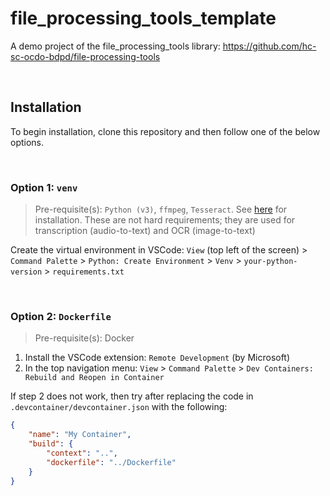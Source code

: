 # file_processing_tools_template
A demo project of the file_processing_tools library: https://github.com/hc-sc-ocdo-bdpd/file-processing-tools

<br>

## Installation

To begin installation, clone this repository and then follow one of the below options.

<br>

### Option 1: `venv`

> Pre-requisite(s): `Python (v3)`, `ffmpeg`, `Tesseract`. See [here](https://hc-sc-ocdo-bdpd.github.io/file-processing-tools/1_tutorial/1_installation.html#additional-dependencies) for installation. These are not hard requirements; they are used for transcription (audio-to-text) and OCR (image-to-text)

Create the virtual environment in VSCode: `View` (top left of the screen) > `Command Palette` > `Python: Create Environment` > `Venv` > `your-python-version` > `requirements.txt`

<br>

### Option 2: `Dockerfile`

> Pre-requisite(s): Docker

1. Install the VSCode extension: `Remote Development` (by Microsoft)
2. In the top navigation menu: `View` > `Command Palette` > `Dev Containers: Rebuild and Reopen in Container`

If step 2 does not work, then try after replacing the code in `.devcontainer/devcontainer.json` with the following:

```json
{
	"name": "My Container",
	"build": {
		"context": "..",
		"dockerfile": "../Dockerfile"
	}
}
```

